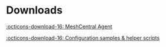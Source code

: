 # Downloads

[:octicons-download-16: MeshCentral Agent](https://download.al1al7.de/support/)

[:octicons-download-16: Configuration samples & helper scripts](https://download.al1al7.de/vim/)
